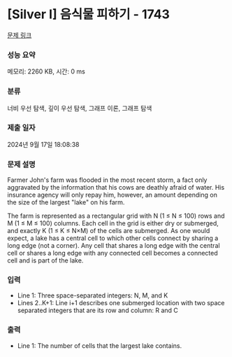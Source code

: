 # [Silver I] 음식물 피하기 - 1743 

[문제 링크](https://www.acmicpc.net/problem/1743) 

### 성능 요약

메모리: 2260 KB, 시간: 0 ms

### 분류

너비 우선 탐색, 깊이 우선 탐색, 그래프 이론, 그래프 탐색

### 제출 일자

2024년 9월 17일 18:08:38

### 문제 설명

<p>Farmer John's farm was flooded in the most recent storm, a fact only aggravated by the information that his cows are deathly afraid of water. His insurance agency will only repay him, however, an amount depending on the size of the largest "lake" on his farm.</p>

<p>The farm is represented as a rectangular grid with N (1 ≤ N ≤ 100) rows and M (1 ≤ M ≤ 100) columns. Each cell in the grid is either dry or submerged, and exactly K (1 ≤ K ≤ N×M) of the cells are submerged. As one would expect, a lake has a central cell to which other cells connect by sharing a long edge (not a corner). Any cell that shares a long edge with the central cell or shares a long edge with any connected cell becomes a connected cell and is part of the lake.</p>

### 입력 

 <ul>
	<li>Line 1: Three space-separated integers: N, M, and K</li>
	<li>Lines 2..K+1: Line i+1 describes one submerged location with two space separated integers that are its row and column: R and C</li>
</ul>

### 출력 

 <ul>
	<li>Line 1: The number of cells that the largest lake contains.</li>
</ul>

